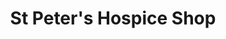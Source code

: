 ---
title: "St Peter's Hospice Shop"
url: /bristol/st-peters-hospice-shop-sandy-park-road/
shop: charity
---